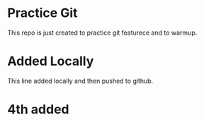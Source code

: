 # Practice Git
This repo is just created to practice git featurece and to warmup.

# Added Locally
This line added locally and then pushed to github.

# 4th added
